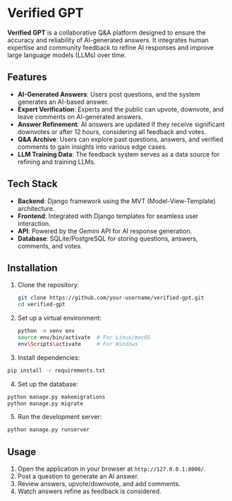 # Verified GPT  

**Verified GPT** is a collaborative Q&A platform designed to ensure the accuracy and reliability of AI-generated answers. It integrates human expertise and community feedback to refine AI responses and improve large language models (LLMs) over time.  

## Features  
- **AI-Generated Answers**: Users post questions, and the system generates an AI-based answer.  
- **Expert Verification**: Experts and the public can upvote, downvote, and leave comments on AI-generated answers.  
- **Answer Refinement**: AI answers are updated if they receive significant downvotes or after 12 hours, considering all feedback and votes.  
- **Q&A Archive**: Users can explore past questions, answers, and verified comments to gain insights into various edge cases.  
- **LLM Training Data**: The feedback system serves as a data source for refining and training LLMs.  

## Tech Stack  
- **Backend**: Django framework using the MVT (Model-View-Template) architecture.  
- **Frontend**: Integrated with Django templates for seamless user interaction.  
- **API**: Powered by the Gemini API for AI response generation.  
- **Database**: SQLite/PostgreSQL for storing questions, answers, comments, and votes.  

## Installation  
1. Clone the repository:  
   ```bash  
   git clone https://github.com/your-username/verified-gpt.git  
   cd verified-gpt  
    ```

2. Set up a virtual environment:
   ```bash
   python -m venv env
   source env/bin/activate  # For Linux/macOS
   env\Scripts\activate     # For Windows
    ```
3. Install dependencies:
  ```bash
  pip install -r requirements.txt
```
4. Set up the database:
```bash
python manage.py makemigrations
python manage.py migrate
```
5. Run the development server:
```bash
python manage.py runserver
```
## Usage  
1. Open the application in your browser at `http://127.0.0.1:8000/`.  
2. Post a question to generate an AI answer.  
3. Review answers, upvote/downvote, and add comments.  
4. Watch answers refine as feedback is considered.  
